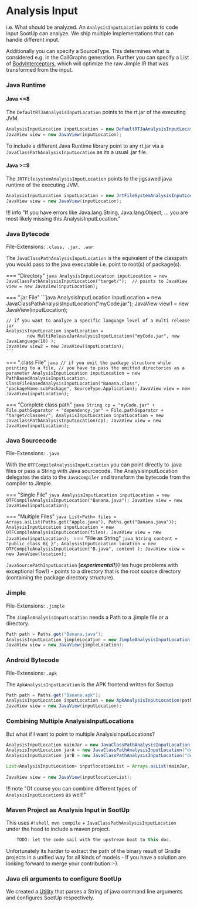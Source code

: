 # Analysis Input
i.e. What should be analyzed. An `AnalysisInputLocation` points to code input SootUp can analyze.
We ship multiple Implementations that can handle different input.

Additionally you can specify a SourceType. This determines what is considered e.g. in the CallGraphs generation.
Further you can specify a List of [BodyInterceptors](bodyinterceptors.md), which will optimize the raw Jimple IR that was transformed from the input.

### Java Runtime
#### Java <=8
The `DefaultRTJaAnalysisInputLocation` points to the rt.jar of the executing JVM.


```java
AnalysisInputLocation inputLocation = new DefaultRTJaAnalysisInputLocation();
JavaView view = new JavaView(inputLocation);
```

To include a different Java Runtime library point to any rt.jar via a `JavaClassPathAnalysisInputLocation` as its a usual .jar file.

#### Java >=9
The `JRTFilesystemAnalysisInputLocation` points to the jigsawed java runtime of the executing JVM.  

```java
AnalysisInputLocation inputLocation = new JrtFileSystemAnalysisInputLocation(); 
JavaView view = new JavaView(inputLocation);
```


!!! info  "If you have errors like Java.lang.String, Java.lang.Object, ... you are most likely missing this AnalysisInputLocation."

### Java Bytecode
File-Extensions: `.class, .jar, .war`

The `JavaClassPathAnalysisInputLocation` is the equivalent of the classpath you would pass to the java executable i.e. point to root(s) of package(s).

=== "Directory"
    ```java
    AnalysisInputLocation inputLocation =
            new JavaClassPathAnalysisInputLocation("target/");  // points to
    JavaView view = new JavaView(inputLocation);
    ```

=== ".jar File"
    ```java
    AnalysisInputLocation inputLocation = new JavaClassPathAnalysisInputLocation("myCode.jar");
    JavaView view1 = new JavaView(inputLocation);
    
    // if you want to analyze a specific language level of a multi release jar
    AnalysisInputLocation inputLocation =
            new MultiReleaseJarAnalysisInputLocation("myCode.jar", new JavaLanguage(10) );
    JavaView view2 = new JavaView(inputLocation);
    ```

=== ".class File"
    ```java
    // if you omit the package structure while pointing to a file,
    // you have to pass the omitted directories as a parameter
    AnalysisInputLocation inputLocation = new PathBasedAnalysisInputLocation.
                ClassFileBasedAnalysisInputLocation("Banana.class", "packageName.subPackage", SourceType.Application);
    JavaView view = new JavaView(inputLocation);
    ```

=== "Complete class path"
    ```java
    String cp = "myCode.jar" + File.pathSeparator + "dependency.jar" + File.pathSeparator + "target/classes/";
    AnalysisInputLocation inputLocation = new JavaClassPathAnalysisInputLocation(cp);
    JavaView view = new JavaView(inputLocation);
    ```

### Java Sourcecode
File-Extensions: `.java`

With the `OTFCompileAnalysisInputLocation` you can point directly to .java files or pass a String with Java sourcecode.
The AnalysisInputLocation delegates the data to the `JavaCompiler` and transform the bytecode from the compiler to Jimple.

=== "Single File"
    ```java
    AnalysisInputLocation inputLocation = new OTFCompileAnalysisInputLocation("Banana.java");
    JavaView view = new JavaView(inputLocation);
    ```

=== "Multiple Files"
    ```java
    List<Path> files = Arrays.asList(Paths.get("Apple.java"), Paths.get("Banana.java"));
    AnalysisInputLocation inputLocation = new OTFCompileAnalysisInputLocation(files);
    JavaView view = new JavaView(inputLocation);
    ```
=== "File as String"
    ```java
    String content = "public class B{ }";
    AnalysisInputLocation location = new OTFCompileAnalysisInputLocation("B.java", content );
    JavaView view = new JavaView(location);
    ```

`JavaSourcePathInputLocation` [***experimental!***]{Has huge problems with exceptional flow!} - points to a directory that is the root source directory (containing the package directory structure).

### Jimple
File-Extensions: `.jimple`

The `JimpleAnalysisInputLocation` needs a Path to a .jimple file or a directory.

```java
Path path = Paths.get("Banana.java");
AnalysisInputLocation jimpleLocation = new JimpleAnalysisInputLocation(path);
JavaView view = new JavaView(jimpleLocation);
```

### Android Bytecode
File-Extensions: `.apk`

The `ApkAnalysisInputLocation` is the APK frontend written for Sootup

```java
Path path = Paths.get("Banana.apk");
AnalysisInputLocation inputLocation = new ApkAnalysisInputLocation(path, "", DexBodyInterceptors.Default.bodyInterceptors());
JavaView view = new JavaView(inputLocation);
```


### Combining Multiple AnalysisInputLocations
But what if I want to point to multiple AnalysisInputLocations?

```java
AnalysisInputLocation mainJar = new JavaClassPathAnalysisInputLocation("myCode.jar");
AnalysisInputLocation jarA = new JavaClassPathAnalysisInputLocation("dependencyA.jar");
AnalysisInputLocation jarB = new JavaClassPathAnalysisInputLocation("dependencyB.jar");

List<AnalysisInputLocation> inputlocationList = Arrays.asList(mainJar, jarA, jarB);
            
JavaView view = new JavaView(inputlocationList);
```
!!! note "Of course you can combine different types of `AnalysisInputLocation`s as well!"


### Maven Project as Analysis Input in SootUp
This uses `#!shell mvn compile` + `JavaClassPathAnalysisInputLocation` under the hood to include a maven project.
```java
    TODO: let the code sail with the upstream boat to this doc.
```

Unfortunately its harder to extract the path of the binary result of Gradle projects in a unified way for all kinds of models - If you have a solution are looking forward to merge your contribution :-). 

### Java cli arguments to configure SootUp
We created a [Utility](tool_setup.md) that parses a String of java command line arguments and configures SootUp respectively.